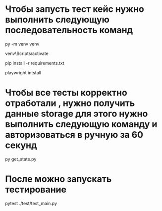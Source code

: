 # Чтобы запусть тест кейс нужно выполнить следующую последовательность команд

py -m venv venv 

venv\Scripts\activate

pip install -r requirements.txt

playwright intstall 

# Чтобы все тесты корректно отработали , нужно получить данные storage для этого нужно выполнить следующую команду и авторизоваться в ручную за 60 секунд

py get_state.py

# После можно запускать тестирование

pytest ./test/test_main.py



